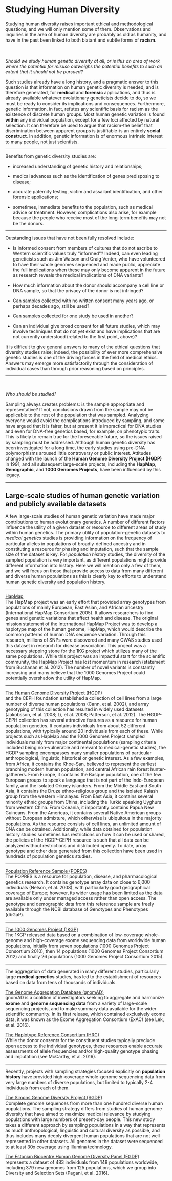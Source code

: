 # Studying Human Diversity

Studying human diversity raises important ethical and methodological questions, and we will only mention some of them. Observations and inquiries in the area of human diversity are probably as old as humanity, and have in the past been linked to both blatant and subtle forms of __racism__.

<br /><br /> _Should we study human genetic diversity at all, or is this an area of work where the potential for misuse outweighs the potential benefits to such an extent that it should not be pursued?_ <br />

Such studies already have a long history, and a pragmatic answer to this question is that information on human genetic diversity is needed, and is therefore generated, for __medical__ and __forensic__ applications, and thus is already available whatever evolutionary geneticists decide to do, so we must be ready to consider its implications and consequences. Furthermore, genetic information, in fact, refutes any scientific basis for racism as the existence of discrete human groups. Most human genetic variation is found __within__ any individual population, except for a few loci affected by natural selection. It can therefore be used to argue that racism-the belief that discrimination between apparent groups is justifiable-is an entirely __social construct__. In addition, genetic information is of enormous intrinsic interest to many people, not just scientists.

********************************************
Benefits from genetic diversity studies are:

* increased understanding of genetic history and relationships; 

* medical advances such as the identification of genes predisposing to disease; 

* accurate paternity testing, victim and assailant identification, and other forensic applications; 

* sometimes, immediate benefits to the population, such as medical advice or treatment. However, complications also arise, for example because the people who receive most of the long-term benefits may not be the donors.

********************************************

Outstanding issues that have not been fully resolved include:

* Is informed consent from members of cultures that do not ascribe to Western scientific values truly "informed"? Indeed, can even leading geneticists such as Jim Watson and Craig Venter, who have volunteered to have their whole genomes sequenced and made public, appreciate the full implications when these may only become apparent in the future as research reveals the medical implications of DNA variants?

* How much information about the donor should accompany a cell line or DNA sample, so that the privacy of the donor is not infringed?

* Can samples collected with no written consent many years ago, or perhaps decades ago, still be used?

* Can samples collected for one study be used in another?

* Can an individual give broad consent for all future studies, which may involve techniques that do not yet exist and have implications that are not currently understood (related to the first point, above)? 

It is difficult to give general answers to many of the ethical questions that diversity studies raise; indeed, the possibility of ever more comprehensive genetic studies is one of the driving forces in the field of medical ethics. Answers may emerge more satisfactorily through the consideration of individual cases than through prior reasoning based on principles.

********************************************

<br /><br /> _Who should be studied?_ <br />

Sampling always creates problems: is the sample appropriate and representative? If not, conclusions drawn from the sample may not be applicable to the rest of the population that was sampled. Analyzing everyone would avoid the complications introduced by sampling, and some have argued that it is fairer, but at present it is impractical for DNA studies and even for DNA-free genetics based, for example, on phenotypic traits. This is likely to remain true for the foreseeable future, so the issues raised by sampling must be addressed. Although human genetic diversity has been investigated for a long time, the early studies using pre-DNA polymorphisms aroused little controversy or public interest. Attitudes changed with the launch of the __Human Genome Diversity Project (HGDP)__ in 1991, and all subsequent large-scale projects, including the __HapMap__, __Genographic__, and __1000 Genomes Projects__, have been influenced by this legacy.

*********************************************************************

## Large-scale studies of human genetic variation and publicly available datasets 

A few large-scale studies of human genetic variation have made major contributions to human evolutionary genetics. A number of different factors influence the utility of a given dataset or resource to different areas of study within human genetics. The primary utility of population-genetic datasets to _medical genetics_ studies is providing information on the frequency of particular alleles in populations of broadly-defined ancestry and in constituting a resource for phasing and imputation, such that the sample size of the dataset is key. For _population history_ studies, the diversity of the sampled population is very important, as different populations might provide different information into history. Here we will mention only a few of them, and we will focus on those that provide access to data from many different and diverse human populations as this is clearly key to efforts to understand human genetic diversity and population history. 

*********************************************************************

[HapMap](https://www.ncbi.nlm.nih.gov/probe/docs/projhapmap/) <br />
The HapMap project was an early effort that provided array genotypes from populations of mainly European, East Asian, and African ancestry (International HapMap Consortium 2005). It allows researchers to find genes and genetic variations that affect health and disease. The original mission statement of the International HapMap Project was to develop a haplotype map of the human genome, HapMap, which would describe the common patterns of human DNA sequence variation. Through this research, millions of SNPs were discovered and many GWAS studies used this dataset in research for disease association. This project was a necessary stepping stone for the 1KG project which utilizes many of the same populations.  While this project was an impactful start for the scientific community, the HapMap Project has lost momentum in research (statement from Buchanan et al. 2012). The number of novel variants is constantly increasing and many believe that the 1000 Genomes Project could potentially overshadow the utility of HapMap.

*********************************************************************

[The Human Genome Diversity Project (HGDP)](http://www.cephb.fr/en/hgdp_panel.php)<br />
and the CEPH foundation established a collection of cell lines from a large number of diverse human populations (Cann, et al. 2002), and array genotyping of this collection has resulted in widely used datasets (Jakobsson, et al. 2008; Li, et al. 2008; Patterson, et al. 2012). The HGDP-CEPH collection has several attractive features as a resource for human population genetics. It contains individuals from about 52 different populations, with typically around 20 individuals from each of these. While projects such as HapMap and the 1000 Genomes Project sampled individuals mainly from major continental populations (sampling criteria included being non-vulnerable and relevant to medical-genetic studies), the HGDP sampling encompasses many smaller populations of particular anthropological, linguistic, historical or genetic interest. As a few examples, from Africa, it contains the Khoe-San, believed to represent the earliest branching modern human population, and central African rain forest hunter-gatherers. From Europe, it contains the Basque population, one of the few European groups to speak a language that is not part of the Indo-European family, and the isolated Orkney islanders. From the Middle East and South Asia, it contains the Druze ethno-religious group and the isolated Kalash group from the western Himalayas. From East Asia, it contains several minority ethnic groups from China, including the Turkic speaking Uyghurs from western China. From Oceania, it importantly contains Papua New Guineans. From the Americas, it contains several Native American groups without European admixture, which otherwise is ubiquitous in the majority populations. As the resource consists of cell lines, an unlimited amount of DNA can be obtained. Additionally, while data obtained for population history studies sometimes has restrictions on how it can be used or shared, the policies of the HGDP-CEPH resource is such that all data can be analyzed without restrictions and distributed openly. To date, array genotype and other data generated from this collection have been used in hundreds of population genetics studies.

*********************************************************************

[Population Reference Sample (PORES)](https://www.ncbi.nlm.nih.gov/projects/gap/cgi-bin/study.cgi?study_id=phs000145.v4.p2) <br />
The POPRES is a resource for population, disease, and pharmacological genetics research. It contains genotype array data on close to 6,000 individuals (Nelson, et al. 2008), with particularly good geographical coverage of Europe; however, its wider usage has been limited as the data are available only under managed access rather than open access. The genotype and demographic data from this reference sample are freely available through the NCBI database of Genotypes and Phenotypes (dbGaP).

*********************************************************************

[The 1000 Genomes Project (1KGP)](https://www.internationalgenome.org/about) <br />
The 1KGP released data based on a combination of low-coverage whole-genome and high-coverage exome sequencing data from worldwide human populations, initially from seven populations (1000 Genomes Project Consortium 2010), then 14 populations (1000 Genomes Project Consortium 2012) and finally 26 populations (1000 Genomes Project Consortium 2015).

********************************

The aggregation of data generated in many different studies, particularly large __medical genetics__ studies, has led to the establishment of resources based on data from tens of thousands of individuals.

[The Genome Aggregation Database (gnomAD)](https://gnomad.broadinstitute.org/)  <br />
gnomAD is a coalition of investigators seeking to aggregate and harmonize __exome__ and __genome sequencing data__ from a variety of large-scale sequencing projects, and to make summary data available for the wider scientific community. In its first release, which contained exclusively exome data, it was known as the Exome Aggregation Consortium (ExAC) (see Lek, et al. 2016). 

[The Haplotype Reference Consortium (HRC)](http://www.haplotype-reference-consortium.org/) <br />
While the donor consents for the constituent studies typically preclude open access to the individual genotypes, these resources enable accurate assessments of allele frequencies and/or high-quality genotype phasing and imputation (see McCarthy, et al. 2016). 


********************************

Recently, projects with sampling strategies focused explicitly on __population history__ have provided high-coverage whole-genome sequencing data from very large numbers of diverse populations, but limited to typically 2-4 individuals from each of them.

[The Simons Genome Diversity Project (SGDP)](https://www.simonsfoundation.org/simons-genome-diversity-project/) <br />
Complete genome sequences from more than one hundred diverse human populations. The sampling strategy differs from studies of human genome diversity that have aimed to maximize medical relevance by studying populations with large numbers of present-day people. This new study takes a different approach by sampling populations in a way that represents as much anthropological, linguistic and cultural diversity as possible, and thus includes many deeply divergent human populations that are not well represented in other datasets. All genomes in the dataset were sequenced to at least 30x coverage using Illumina technology.

[The Estonian Biocentre Human Genome Diversity Panel (EGDP)](www.ebc.ee/free_data) <br />
represents a dataset of 483 individuals from 148 populations worldwide, including 379 new genomes from 125 populations, which we group into Diversity and Selection Sets (Pagani, et al. 2016).








